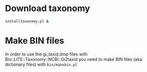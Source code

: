 # Download taxonomy

```bash
installtaxonomy.pl &
```

# Make BIN files

In order to use the gi_taxid.dmp files with Bio::LITE::Taxonomy::NCBI::Gi2taxid you need to make BIN files (aka dictionary files) with `bin/makebin.pl`


